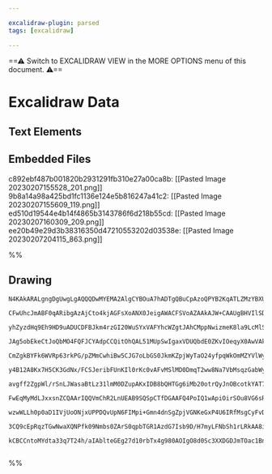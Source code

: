 ```yaml
---

excalidraw-plugin: parsed
tags: [excalidraw]

---
```

==⚠  Switch to EXCALIDRAW VIEW in the MORE OPTIONS menu of this document. ⚠==


# Excalidraw Data
## Text Elements
## Embedded Files
c892ebf487b001820b2931291fb310e27a00ca8b: [[Pasted Image 20230207155528_201.png]]
9b8a14a98a425bd1fc1136e124e5b816247a41c2: [[Pasted Image 20230207155609_119.png]]
ed510d19544e4b14f4865b3143786f6d218b55cd: [[Pasted Image 20230207160309_209.png]]
ee20b49e29d3b38316350d47210553202d03538e: [[Pasted Image 20230207204115_863.png]]

%%
## Drawing
```compressed-json
N4KAkARALgngDgUwgLgAQQQDwMYEMA2AlgCYBOuA7hADTgQBuCpAzoQPYB2KqATLZMzYBXUtiRoIACyhQ4zZAHoFAc0JRJQgEYA6bGwC2CgF7N6hbEcK4OCtptbErHALRY8RMpWdx8Q1TdIEfARcZgRmBShcZQUebTiARgAGGjoghH0EDihmbgBtcDBQMBLoeHF0Qn1opH5SxhZ2LjQEgA4kusgG1k4AOU4xbh4kgHYATjGeMYSANlbOiEIOYixu

CFwUhcJmABF0qARibgAzAjCto4kjAGFsXoANX0JeigAWACFSVoAZAAkAJW+CAAUgBHVIlSDHQj4fAAZVgwTWklw2A0gQhpWYUFIbAA1ggAOokdTcBILbG4gkImBIiSCDyYyC4vySDjhXItBZsOCotQwMlJDqFSDWZR01DCyEQTDcZwzUbaADM41mMx4rVa4xm5JFEAFaGcPAScRGPBGSVa5pmIwSIyVNopOPxCGubHwbFIaxx1mYvMC2SZEE0qLx

yhZyzdHq9Eh9HD9uADUCDFBJkm4rzGI20WuSYxVAFYhcWZgtJAhCMppNwizmeK8la9LcMlSaC7rpWFDtxG6qtQXXgtw8I4ABJYic1B5AC6C2O5Ey4+4HCEsIWEeI7OYk5Xa71mmEywAosFMtlJzOFkI4MRcAdLqg7cbxgWxklXq0swsiBw8cvV/g35sNgBIPqc+DnHq2J3kIk4QIgyxLMoQbQsES4SNgn48AgmjHB+IyaEKbTDJoUytlMCTHJorZ

JAg5obEkeCtJoQbMO4FQFJCYAdpCCQitOhQAL51MUpSwIgaxVDUQbdE0ZKvIOeqyX0AwVAkyQFkqBZmkqfB6ksKyyhIuAJEG2x7ME94nGcCAXGsHC9AAsu0cIwNgYz3KOrRwgACrgBYAKoAOLvAAgnCKEwvCiIVFIqLorUUHOgSxLEKSXJJVSCA0hKEAMiQQYslWW6TjxkA8nysCClKpRihKNWQEZqDyia8QzK8CRKqMIzjORCwGs1yTZmMRaTAq

CmZgkBYFk6WVRp63rkPG/pZMmCwhiBw5CJG7oLbGS0JkmKZpjWyTaO24yfpqWkOmMZYVlWyYtK0rzaBaVoKSNSTTK0BallBCDdmgxoJCNXXNkOLJjhO+Sznq864IuD67oBeobiV/57tKB7bcQJ4ZKtF5w9K163lZLRmnaI1vh+X56j+f5oCjQEgUDqDgZBnZRFAsFrAhjgcMhc4wgg6HoGMmitCZry4GMUuvDwBaaMQlHYOpDoICarwIErrSzPWI

y4B12A8Kx7H5CK3GdNx/FCSJeribFUnKIl0rKc0vAFvMSlMD0DmqT2ww8Na7VbMsqzGabWy7PsbMc7Z+kPhAoKSEYcKjrguCaMoYy9AA0kFYzYISHBsAAiqOf7C7COWxSiaIiK7WLJUSJ0ZVzWW12s+VHOuwjFRyZLcry2D8tVCx1RUDUynKNraEkrbqckbRmj9/Vys+2gzGNlpzCaSSg0qs0uvNMboHGh2rUGG1hhup+Lb6K2BgsqZpemaCvLaO

avgff2ZgpWl/rSnLJWasaBtLz31lmM0DZupAKxIDB8bQHTGg6iMb20otrQyJnOBcotkYAT7rjDGTNCH7kPHjU8hNYZXhvHeNmT4qY/1piMb8SxGaoGZvTYCoFrIQQTlzGCcF+ZIUimhJOhx2xJBViNBSCBXiaASK8PCrQZhK1bA2dBMxjgzGIMaZi01sC9ygubNAnFeLWz4pCASJRhKFFEpAR2klqguxkr7OSFNp7u36BwQYLRg7miSO1aeBkI7o

FwEqMyMdLJxxsnZCQAArIQQVmChR2LnUEAB9SQSpCTfDGAAFQ4PoIQ1wApiOirSOu8VG6sRbqldKj5j7Uhit3d0BUiED23EPPUFVR5VRaEKCegt6oLCas4HqW9foKgdHaIJHUZp6gGs4N8W8/rthumDRWrDMon12mfaAB0n5rX3KGLaO1owP2WomK+L826oFeDMJUbUF5jCbPmb6Kp7qgKeqgBUOYkhTB4DaA2bQBwUkQWSVoSp2ijGmtPLB44cH

wzwWLLh0p0aD1IVjUoONjxUPPDQvUpN6FIMpi+Gmn4dnSgZpjVGNKeGxP4U6IRfMsgCyFvDEWYsMB0SSJoTMdExjECVNRaFswtLSM/saJI01dKAuIAvTSrQm4CFMVOS2ZUbbWKEuAYm6w4BwARPQ7goloDlkyGsIgj1MQMEIAgCg7wzl332WsAAxMcT1XrbXYBEEmUcBx9AIjmq6iQbrizFh9X61aAaMhOs2i6y5+1H43OfoUCAvrSD+sDQAMSil

3CQ9cEpRqzTGwNwaXQNPfk09Nmbs0ZArS0qpbTGR1AzdG7Isb9D/H7myLFNbSh1rLRkAA8iPMegyarttLZ23NnAoA5sRjCAaPFp31v0Dm+dcJCBGAqMMNtQ7Z0ZAKVgKAoVrUewgMEY4JzB0dqgF241pAz1ZrYBQcsuACE4rXcO/QR5lihVfe+kISdEy4ioG2tiuJYT3G4DMdUyogX1jaJ/UGiysTYGg/gAAmhmCB29fqf3g+2NRelShGDYAYU1S

kCBCCntoMYdta33q7T24h/aIAblteGEg27d10rbTx4g980AOIgO8d0Sc3XXDGDJmTOac1Bn+AgZQq5EzuqPDsTTmmFMQCY4O/ZflLIHFNXYu9M6oCNoQGOqATQdxkNKHAQIZhhDMCCqQXjO6KjoqhHg5T4cPOC2o9KLIWdggPhxHRhY2AiBwG4JFgRpQOCIwqAl7kQgoA/lS6QOj+nyqaASQgbAOQ4TJbgI5NgKx/1haZWEcAZmICoXCKZkAgkgA


```
%%